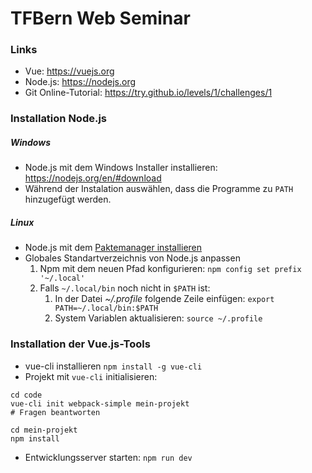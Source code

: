 # TFBern Web Seminar

### Links

* Vue: https://vuejs.org
* Node.js: https://nodejs.org
* Git Online-Tutorial: https://try.github.io/levels/1/challenges/1

### Installation Node.js

##### Windows
* Node.js mit dem Windows Installer installieren: https://nodejs.org/en/#download
* Während der Instalation auswählen, dass die Programme zu `PATH` hinzugefügt werden.

##### Linux
* Node.js mit dem [Paktemanager installieren](https://nodejs.org/en/download/package-manager/)
* Globales Standartverzeichnis von Node.js anpassen
    1. Npm mit dem neuen Pfad konfigurieren: `npm config set prefix '~/.local'`
    1. Falls `~/.local/bin` noch nicht in `$PATH` ist:
        1. In der Datei _~/.profile_ folgende Zeile einfügen: `export   PATH=~/.local/bin:$PATH`
        1. System Variablen aktualisieren: `source ~/.profile`

### Installation der Vue.js-Tools
* vue-cli installieren `npm install -g vue-cli`
* Projekt mit `vue-cli` initialisieren:

```
cd code
vue-cli init webpack-simple mein-projekt
# Fragen beantworten

cd mein-projekt
npm install
```

* Entwicklungsserver starten: `npm run dev`
